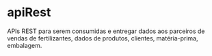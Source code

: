 # apiRest
 APIs REST para serem consumidas e entregar dados aos parceiros de vendas de fertilizantes, dados de produtos, clientes, matéria-prima, embalagem.
